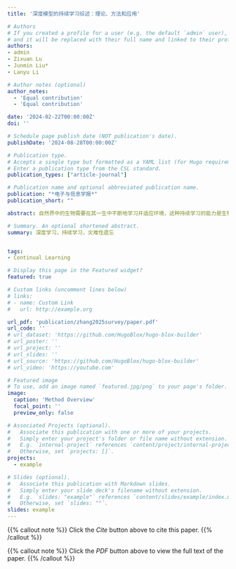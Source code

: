 ```yaml
---
title: '深度模型的持续学习综述：理论、方法和应用'

# Authors
# If you created a profile for a user (e.g. the default `admin` user), write the username (folder name) here
# and it will be replaced with their full name and linked to their profile.
authors:
- admin
- Zixuan Lu
- Junmin Liu*
- Lanyu Li

# Author notes (optional)
author_notes:
  - 'Equal contribution'
  - 'Equal contribution'

date: '2024-02-22T00:00:00Z'
doi: ''

# Schedule page publish date (NOT publication's date).
publishDate: '2024-08-28T00:00:00Z'

# Publication type.
# Accepts a single type but formatted as a YAML list (for Hugo requirements).
# Enter a publication type from the CSL standard.
publication_types: ["article-journal"]

# Publication name and optional abbreviated publication name.
publication: "*电子与信息学报*"
publication_short: ""

abstract: 自然界中的生物需要在其一生中不断地学习并适应环境，这种持续学习的能力是生物学习系统的基础。尽管深度学习方法在计算机视觉和自然语言处理领域取得了重要进展，但它们在连续学习任务时面临严重的灾难性遗忘问题，即模型在学习新知识时会遗忘旧知识，这在很大程度上限制了深度学习方法的应用。持续学习研究对人工智能系统的改进和应用具有重要意义。该文对深度模型的持续学习进行了全面回顾。首先介绍了持续学习的定义和典型设定，阐述了问题的关键。其次，将现有持续学习方法划分为基于正则化、基于回放、基于梯度和基于网络结构4类，分析了各类方法的优点和局限性。同时，该文强调并总结了持续学习领域的理论分析进展，建立了理论与方法之间的联系。此外，提供了常用的数据集和评价指标，以公正评判不同方法。最后，从多个领域的应用价值出发，讨论了深度持续方法面临的问题、挑战和未来研究方向。

# Summary. An optional shortened abstract.
summary: 深度学习，持续学习，灾难性遗忘


tags:
- Continual Learning

# Display this page in the Featured widget?
featured: true

# Custom links (uncomment lines below)
# links:
# - name: Custom Link
#   url: http://example.org

url_pdf: 'publication/zhang2025survey/paper.pdf'
url_code: ''
# url_dataset: 'https://github.com/HugoBlox/hugo-blox-builder'
# url_poster: ''
# url_project: ''
# url_slides: ''
# url_source: 'https://github.com/HugoBlox/hugo-blox-builder'
# url_video: 'https://youtube.com'

# Featured image
# To use, add an image named `featured.jpg/png` to your page's folder.
image:
  caption: 'Method Overview'
  focal_point: ''
  preview_only: false

# Associated Projects (optional).
#   Associate this publication with one or more of your projects.
#   Simply enter your project's folder or file name without extension.
#   E.g. `internal-project` references `content/project/internal-project/index.md`.
#   Otherwise, set `projects: []`.
projects:
  - example

# Slides (optional).
#   Associate this publication with Markdown slides.
#   Simply enter your slide deck's filename without extension.
#   E.g. `slides: "example"` references `content/slides/example/index.md`.
#   Otherwise, set `slides: ""`.
slides: example
---
```


{{% callout note %}}
Click the _Cite_ button above to cite this paper.
{{% /callout %}}

{{% callout note %}}
Click the _PDF_ button above to view the full text of the paper.
{{% /callout %}}